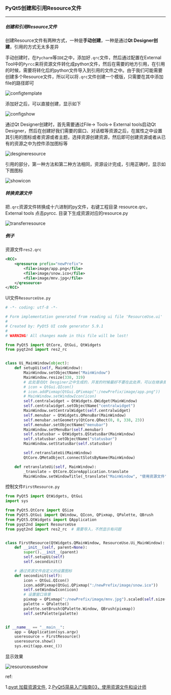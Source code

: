 ### PyQt5创建和引用Resource文件

***

##### 创建和引用Resource文件

创建Resource文件有两种方式，一种是**手动创建**，一种是通过**Qt Designer创建**，引用的方式无太多差异

手动创建时，在`Pycharm`等`IDE`之中，添加好`.qrc`文件，然后通过配置在External Tool中的`Pyrcc`来将资源文件转化成python文件，然后在需要的地方引用，在引用的时候，需要将转化后的python文件导入到引用的文件之中。由于我们可能需要创建多个Resource文件，所以可以将`.qrc`文件创建一个模版，只需要在其中添加file的路径即可

![configtemplate](http://images.cnblogs.com/cnblogs_com/prayjourney/1041349/o_configtemplate.jpg)

添加好之后，可以直接创建，显示如下

![configshow](http://images.cnblogs.com/cnblogs_com/prayjourney/1041349/o_configshow.jpg)

通过Qt Designer创建时，首先需要通过File-> Tools-> External tools启动Qt Designer，然后在创建好我们需要的窗口、对话框等资源之后，在属性之中设置其引用的图标或者资源或者主题，选择资源创建资源，然后即可创建资源或者从已有的资源之中为控件添加图标等

![desgineresource](http://images.cnblogs.com/cnblogs_com/prayjourney/1041349/o_desgineresource.jpg)

引用的部分，第一种方法和第二种方法相同，资源设计完成，引用正确时，显示如下图图标

![showicon](http://images.cnblogs.com/cnblogs_com/prayjourney/1041349/o_showicon.jpg)



##### 转换资源文件

把`.qrc`资源文件转换成十六进制的py文件，右键工程目录 resource.qrc，External tools 点击pyrcc.
目录下生成资源对应的resource.py

![transferresource](http://images.cnblogs.com/cnblogs_com/prayjourney/1041349/o_transferresource.jpg)



##### 例子

资源文件`res2.qrc`

```xml
<RCC>
    <qresource prefix="newPrefix">
        <file>image/app.png</file>
        <file>image/snow.ico</file>
        <file>image/mnv.jpg</file>
    </qresource>
</RCC>
```

UI文件`ResourceUse.py`

```python
# -*- coding: utf-8 -*-

# Form implementation generated from reading ui file 'ResourceUse.ui'
#
# Created by: PyQt5 UI code generator 5.9.1
#
# WARNING! All changes made in this file will be lost!

from PyQt5 import QtCore, QtGui, QtWidgets
from pyqt2nd import res2_rc


class Ui_MainWindow(object):
    def setupUi(self, MainWindow):
        MainWindow.setObjectName("MainWindow")
        MainWindow.resize(338, 319)
        # 此处是在Qt Desginer之中生成的，开发的时候最好不要在此处弄，可以在继承类之中二次初始化完成
        # icon = QtGui.QIcon()
        # icon.addPixmap(QtGui.QPixmap(":/newPrefix/image/app.png"))
        # MainWindow.setWindowIcon(icon)
        self.centralwidget = QtWidgets.QWidget(MainWindow)
        self.centralwidget.setObjectName("centralwidget")
        MainWindow.setCentralWidget(self.centralwidget)
        self.menubar = QtWidgets.QMenuBar(MainWindow)
        self.menubar.setGeometry(QtCore.QRect(0, 0, 338, 23))
        self.menubar.setObjectName("menubar")
        MainWindow.setMenuBar(self.menubar)
        self.statusbar = QtWidgets.QStatusBar(MainWindow)
        self.statusbar.setObjectName("statusbar")
        MainWindow.setStatusBar(self.statusbar)

        self.retranslateUi(MainWindow)
        QtCore.QMetaObject.connectSlotsByName(MainWindow)

    def retranslateUi(self, MainWindow):
        _translate = QtCore.QCoreApplication.translate
        MainWindow.setWindowTitle(_translate("MainWindow", "使用资源文件"))

```

控制文件`FirstResource.py`

```python
from PyQt5 import QtWidgets, QtGui
import sys

from PyQt5.QtCore import QSize
from PyQt5.QtGui import QWindow, QIcon, QPixmap, QPalette, QBrush
from PyQt5.QtWidgets import QApplication
from pyqt2nd import ResourceUse
from pyqt2nd import res2_rc  # 需要导入，不然显示有问题


class FirstResource(QtWidgets.QMainWindow, ResourceUse.Ui_MainWindow):
    def __init__(self, parent=None):
        super().__init__(parent)
        self.setupUi(self)
        self.secondinit()

    # 通过资源文件自定义的设置图标
    def secondinit(self):
        icon = QtGui.QIcon()
        icon.addPixmap(QtGui.QPixmap(":/newPrefix/image/snow.ico"))
        self.setWindowIcon(icon)
        # 设置窗口背景
        pixmap = QPixmap(":/newPrefix/image/mnv.jpg").scaled(self.size())  # 适应窗口大小
        palette = QPalette()
        palette.setBrush(QPalette.Window, QBrush(pixmap))
        self.setPalette(palette)


if __name__ == "__main__":
    app = QApplication(sys.argv)
    useresource = FirstResource()
    useresource.show()
    sys.exit(app.exec_())

```

显示效果

![resourceuseshow](http://images.cnblogs.com/cnblogs_com/prayjourney/1041349/o_resourceuseshow.jpg)

ref:

1.[pyqt 加载资源文件](http://blog.csdn.net/jxm_csdn/article/details/51815794),   2.[PyQt5简易入门指南03，使用资源文件和设计师](http://blog.csdn.net/linuxlike/article/details/76099983)

